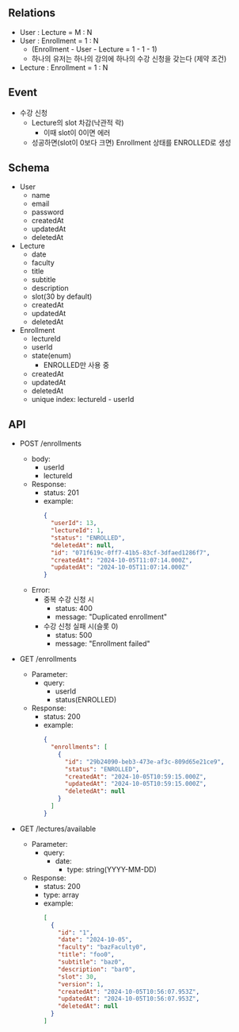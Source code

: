 ## Relations

- User : Lecture = M : N
- User : Enrollment = 1 : N
  - (Enrollment - User - Lecture = 1 - 1 - 1)
  - 하나의 유저는 하나의 강의에 하나의 수강 신청을 갖는다 (제약 조건)
- Lecture : Enrollment = 1 : N

## Event

- 수강 신청
  - Lecture의 slot 차감(낙관적 락)
    - 이때 slot이 0이면 에러
  - 성공하면(slot이 0보다 크면) Enrollment 상태를 ENROLLED로 생성

## Schema

- User
  - name
  - email
  - password
  - createdAt
  - updatedAt
  - deletedAt
- Lecture
  - date
  - faculty
  - title
  - subtitle
  - description
  - slot(30 by default)
  - createdAt
  - updatedAt
  - deletedAt
- Enrollment
  - lectureId
  - userId
  - state(enum)
    - ENROLLED만 사용 중
  - createdAt
  - updatedAt
  - deletedAt
  - unique index: lectureId - userId

## API

- POST /enrollments
  - body:
    - userId
    - lectureId
  - Response:
    - status: 201
    - example:
      ```json
      {
        "userId": 13,
        "lectureId": 1,
        "status": "ENROLLED",
        "deletedAt": null,
        "id": "071f619c-0ff7-41b5-83cf-3dfaed1286f7",
        "createdAt": "2024-10-05T11:07:14.000Z",
        "updatedAt": "2024-10-05T11:07:14.000Z"
      }
      ```
  - Error:
      - 중복 수강 신청 시
        - status: 400
        - message: "Duplicated enrollment"
      - 수강 신청 실패 시(슬롯 0)
        - status: 500
        - message: "Enrollment failed"
   
- GET /enrollments
  - Parameter:
    - query:
      - userId
      - status(ENROLLED)
  - Response:
    - status: 200
    - example:
      ```json
      {
        "enrollments": [
          {
            "id": "29b24090-beb3-473e-af3c-809d65e21ce9",
            "status": "ENROLLED",
            "createdAt": "2024-10-05T10:59:15.000Z",
            "updatedAt": "2024-10-05T10:59:15.000Z",
            "deletedAt": null
          }
        ]
      }
      ```

- GET /lectures/available
  - Parameter:
    - query:
      - date:
        - type: string(YYYY-MM-DD)
  - Response:
    - status: 200
    - type: array
    - example:
      ```json
      [
        {
          "id": "1",
          "date": "2024-10-05",
          "faculty": "bazFaculty0",
          "title": "foo0",
          "subtitle": "baz0",
          "description": "bar0",
          "slot": 30,
          "version": 1,
          "createdAt": "2024-10-05T10:56:07.953Z",
          "updatedAt": "2024-10-05T10:56:07.953Z",
          "deletedAt": null
        }
      ]
      ```
